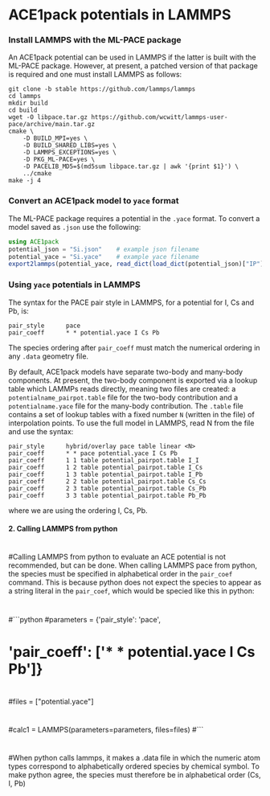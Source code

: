 # ACE1pack potentials in LAMMPS

### Install LAMMPS with the ML-PACE package

An ACE1pack potential can be used in LAMMPS if the latter is built with the ML-PACE package. However, at present, a patched version of that package is required and one must install LAMMPS as follows:
```
git clone -b stable https://github.com/lammps/lammps
cd lammps
mkdir build
cd build
wget -O libpace.tar.gz https://github.com/wcwitt/lammps-user-pace/archive/main.tar.gz
cmake \
    -D BUILD_MPI=yes \
    -D BUILD_SHARED_LIBS=yes \
    -D LAMMPS_EXCEPTIONS=yes \
    -D PKG_ML-PACE=yes \
    -D PACELIB_MD5=$(md5sum libpace.tar.gz | awk '{print $1}') \
    ../cmake
make -j 4
```

### Convert an ACE1pack model to `yace` format

The ML-PACE package requires a potential in the `.yace` format. To convert a model saved as `.json` use the following:

```julia
using ACE1pack
potential_json = "Si.json"    # example json filename
potential_yace = "Si.yace"    # example yace filename
export2lammps(potential_yace, read_dict(load_dict(potential_json)["IP"]))
```

### Using `yace` potentials in LAMMPS

The syntax for the PACE pair style in LAMMPS, for a potential for I, Cs and Pb, is:
```
pair_style      pace
pair_coeff      * * potential.yace I Cs Pb
```
The species ordering after `pair_coeff` must match the numerical ordering in any `.data` geometry file. 

By default, ACE1pack models have separate two-body and many-body components.
At present, the two-body component is exported via a lookup table which LAMMPs reads directly, meaning two files are created: a `potentialname_pairpot.table` file for the two-body contribution and a `potentialname.yace` file for the many-body contribution.
The `.table` file contains a set of lookup tables with a fixed number `N` (written in the file) of interpolation points. To use the full model in LAMMPS, read N from the file and use the syntax:
```
pair_style      hybrid/overlay pace table linear <N>
pair_coeff      * * pace potential.yace I Cs Pb
pair_coeff      1 1 table potential_pairpot.table I_I
pair_coeff      1 2 table potential_pairpot.table I_Cs
pair_coeff      1 3 table potential_pairpot.table I_Pb
pair_coeff      2 2 table potential_pairpot.table Cs_Cs
pair_coeff      2 3 table potential_pairpot.table Cs_Pb
pair_coeff      3 3 table potential_pairpot.table Pb_Pb
```
where we are using the ordering I, Cs, Pb.

#### 2. Calling LAMMPS from python
#
#Calling LAMMPS from python to evaluate an ACE potential is not recommended, but can be done. When calling LAMMPS pace from python, the species must be specified in alphabetical order in the `pair_coef` command. This is because python does not expect the species to appear as a string literal in the `pair_coef`, which would be specied like this in python:
#
#```python
#parameters = {'pair_style': 'pace',
#             'pair_coeff': ['* * potential.yace I Cs Pb']}
#
#files = ["potential.yace"]
#
#calc1 = LAMMPS(parameters=parameters, files=files)
#```
#
#When python calls lammps, it makes a .data file in which the numeric atom types correspond to alphabetically ordered species by chemical symbol. To make python agree, the species must therefore be in alphabetical order (Cs, I, Pb)
